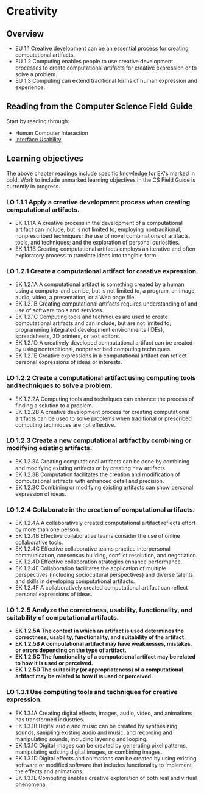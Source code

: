 # Creativity

## Overview

- EU 1.1 Creative development can be an essential process for creating computational artifacts.
- EU 1.2 Computing enables people to use creative development processes to create computational artifacts for creative expression or to solve a problem.
- EU 1.3 Computing can extend traditional forms of human expression and experience.

## Reading from the Computer Science Field Guide

Start by reading through:

- Human Computer Interaction
 - [Interface Usability](chapters/human-computer-interaction.html#interface-usability)

## Learning objectives

The above chapter readings include specific knowledge for EK's marked in bold.
Work to include unmarked learning objectives in the CS Field Guide is currently in progress.

### LO 1.1.1 Apply a creative development process when creating computational artifacts.

- EK 1.1.1A A creative process in the development of a computational artifact can include, but is not limited to, employing nontraditional, nonprescribed techniques; the use of novel combinations of artifacts, tools, and techniques; and the exploration of personal curiosities.
- EK 1.1.1B Creating computational artifacts employs an iterative and often exploratory process to translate ideas into tangible form.

### LO 1.2.1 Create a computational artifact for creative expression.

- EK 1.2.1A A computational artifact is something created by a human using a computer and can be, but is not limited to, a program, an image, audio, video, a presentation, or a Web page file.
- EK 1.2.1B Creating computational artifacts requires understanding of and use of software tools and services.
- EK 1.2.1C Computing tools and techniques are used to create computational artifacts and can include, but are not limited to, programming integrated development environments (IDEs), spreadsheets, 3D printers, or text editors.
- EK 1.2.1D A creatively developed computational artifact can be created by using nontraditional, nonprescribed computing techniques.
- EK 1.2.1E Creative expressions in a computational artifact can reflect personal expressions of ideas
or interests.

### LO 1.2.2 Create a computational artifact using computing tools and techniques to solve a problem.

- EK 1.2.2A Computing tools and techniques can enhance the process of finding a solution to a problem.
- EK 1.2.2B A creative development process for creating computational artifacts can be used to solve problems when traditional or prescribed computing techniques are not effective.

### LO 1.2.3 Create a new computational artifact by combining or modifying existing artifacts.

- EK 1.2.3A Creating computational artifacts can be done by combining and modifying existing artifacts or by creating new artifacts.
- EK 1.2.3B Computation facilitates the creation and modification of computational artifacts with enhanced detail and precision.
- EK 1.2.3C Combining or modifying existing artifacts can show personal expression of ideas.

### LO 1.2.4 Collaborate in the creation of computational artifacts.

- EK 1.2.4A A collaboratively created computational artifact reflects effort by more than one person.
- EK 1.2.4B Effective collaborative teams consider the use of online collaborative tools.
- EK 1.2.4C Effective collaborative teams practice interpersonal communication, consensus building, conflict resolution, and negotiation.
- EK 1.2.4D Effective collaboration strategies enhance performance.
- EK 1.2.4E Collaboration facilitates the application of multiple perspectives (including sociocultural perspectives) and diverse talents and skills
in developing computational artifacts.
- EK 1.2.4F A collaboratively created computational artifact can reflect personal expressions of ideas.

### LO 1.2.5 Analyze the correctness, usability, functionality, and suitability of computational artifacts.

- **EK 1.2.5A The context in which an artifact is used determines the correctness, usability, functionality, and suitability of the artifact.**
- **EK 1.2.5B A computational artifact may have weaknesses, mistakes, or errors depending on the type of artifact.**
- **EK 1.2.5C The functionality of a computational artifact may be related to how it is used or perceived.**
- **EK 1.2.5D The suitability (or appropriateness) of a computational artifact may be related to how it is used or perceived.**

### LO 1.3.1 Use computing tools and techniques for creative expression.

- EK 1.3.1A Creating digital effects, images, audio, video, and animations has transformed industries.
- EK 1.3.1B Digital audio and music can be created by synthesizing sounds, sampling existing audio and music, and recording and manipulating sounds, including layering and looping.
- EK 1.3.1C Digital images can be created by generating pixel patterns, manipulating existing digital images, or combining images.
- EK 1.3.1D Digital effects and animations can be created by using existing software or modified software that includes functionality to implement the effects and animations.
- EK 1.3.1E Computing enables creative exploration of both real and virtual phenomena.
